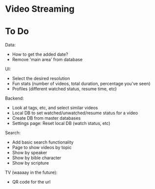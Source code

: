 # Video Streaming


# To Do

Data:
* How to get the added date?
* Remove 'main area' from database

UI:
* Select the desired resolution
* Fun stats (number of videos, total duration, percentage you've seen)
* Profiles (different watched status, resume time, etc)

Backend:
* Look at tags, etc, and select similar videos
* Local DB to set watched/unwatched/resume status for a video
* Create DB from master databases
* Settings page: Reset local DB (watch status, etc)

Search:
* Add basic search functionality
* Page to show videos by topic
* Show by speaker
* Show by bible character
* Show by scripture

TV (waaaay in the future):
* QR code for the url


